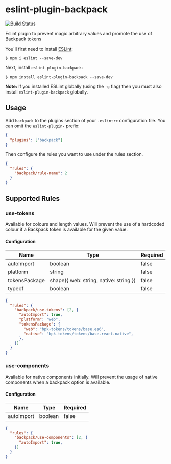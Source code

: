 # eslint-plugin-backpack

[![Build Status](https://travis-ci.org/Skyscanner/eslint-plugin-backpack.svg?branch=master)](https://travis-ci.org/Skyscanner/eslint-plugin-backpack/) 

Eslint plugin to prevent magic arbitrary values and promote the use of Backpack tokens

You'll first need to install [ESLint](http://eslint.org):

```
$ npm i eslint --save-dev
```

Next, install `eslint-plugin-backpack`:

```
$ npm install eslint-plugin-backpack --save-dev
```

**Note:** If you installed ESLint globally (using the `-g` flag) then you must also install `eslint-plugin-backpack` globally.

## Usage

Add `backpack` to the plugins section of your `.eslintrc` configuration file. You can omit the `eslint-plugin-` prefix:

```json
{
  "plugins": ["backpack"]
}
```

Then configure the rules you want to use under the rules section.

```json
{
  "rules": {
    "backpack/rule-name": 2
  }
}
```

## Supported Rules

### use-tokens

Available for colours and length values. Will prevent the use of a hardcoded colour if a Backpack token is available for the given value.

#### Configuration

| Name          | Type                                   | Required    |
| ------------- | -------------------------------------- | ----------- |
| autoImport    | boolean                                | false       |
| platform      | string                                 | false       |
| tokensPackage | shape({ web: string, native: string }) | false       |
| typeof        | boolean                                | false       |

```json
{
  "rules": {
    "backpack/use-tokens": [2, {
      "autoImport": true,
      "platform": "web",
      "tokensPackage": {
        "web": "bpk-tokens/tokens/base.es6",
        "native": "bpk-tokens/tokens/base.react.native",
      },
    }]
  }
}
```

### use-components

Available for native components initially. Will prevent the usage of native components when a backpack option is available.

#### Configuration

| Name          | Type                                   | Required    |
| ------------- | -------------------------------------- | ----------- |
| autoImport    | boolean                                | false       |

```json
{
  "rules": {
    "backpack/use-components": [2, {
      "autoImport": true,
    }]
  }
}
```
